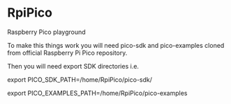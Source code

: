 # RpiPico
Raspberry Pico playground

To make this things work you will need pico-sdk and pico-examples cloned from official Raspberry Pi Pico repository. 

Then you will need export SDK directories i.e.

export PICO_SDK_PATH=/home/RpiPico/pico-sdk/

export PICO_EXAMPLES_PATH=/home/RpiPico/pico-examples
